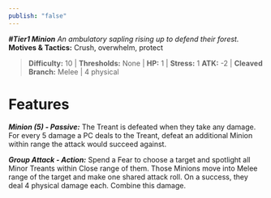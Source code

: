 ```yaml
---
publish: "false"
---
```

***#Tier1 Minion***
*An ambulatory sapling rising up to defend their forest.*
**Motives & Tactics:** Crush, overwhelm, protect

> **Difficulty:** 10 | **Thresholds:** None | **HP:** 1 | **Stress:** 1
> **ATK:** -2 | **Cleaved Branch:** Melee | 4 physical

# Features

***Minion (5) - Passive:*** The Treant is defeated when they take any damage. For every 5 damage a PC deals to the Treant, defeat an additional Minion within range the attack would succeed against.

***Group Attack - Action:*** Spend a Fear to choose a target and spotlight all Minor Treants within Close range of them. Those Minions move into Melee range of the target and make one shared attack roll. On a success, they deal 4 physical damage each. Combine this damage.
